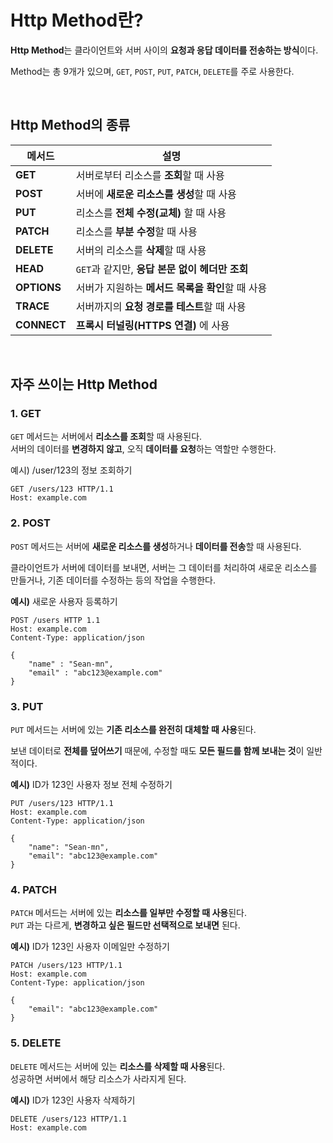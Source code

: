 # Http Method란?

**Http Method**는 클라이언트와 서버 사이의 **요청과 응답 데이터를 전송하는 방식**이다.

Method는 총 9개가 있으며, `GET`, `POST`, `PUT`, `PATCH`, `DELETE`를 주로 사용한다.

<br>

## Http Method의 종류

| 메서드         | 설명                              |
| ----------- | ------------------------------- |
| **GET**     | 서버로부터 리소스를 **조회**할 때 사용         |
| **POST**    | 서버에 **새로운 리소스를 생성**할 때 사용       |
| **PUT**     | 리소스를 **전체 수정(교체)** 할 때 사용    |
| **PATCH**   | 리소스를 **부분 수정**할 때 사용            |
| **DELETE**  | 서버의 리소스를 **삭제**할 때 사용           |
| **HEAD**    | `GET`과 같지만, **응답 본문 없이 헤더만 조회** |
| **OPTIONS** | 서버가 지원하는 **메서드 목록을 확인**할 때 사용   |
| **TRACE**   | 서버까지의 **요청 경로를 테스트**할 때 사용      |
| **CONNECT** | **프록시 터널링(HTTPS 연결)** 에 사용   |

<br>

## 자주 쓰이는 Http Method

### 1. GET
`GET` 메서드는 서버에서 **리소스를 조회**할 때 사용된다. <br>
서버의 데이터를 **변경하지 않고**, 오직 **데이터를 요청**하는 역할만 수행한다.

예시) /user/123의 정보 조회하기

```
GET /users/123 HTTP/1.1
Host: example.com
```

### 2. POST
`POST` 메서드는 서버에 **새로운 리소스를 생성**하거나 **데이터를 전송**할 때 사용된다.

클라이언트가 서버에 데이터를 보내면, 서버는 그 데이터를 처리하여 새로운 리소스를 만들거나, 기존 데이터를 수정하는 등의 작업을 수행한다.

**예시)** 새로운 사용자 등록하기

```
POST /users HTTP 1.1
Host: example.com
Content-Type: application/json

{
	"name" : "Sean-mn",
	"email" : "abc123@example.com"
}
```

### 3. PUT 
`PUT` 메서드는 서버에 있는 **기존 리소스를 완전히 대체할 때 사용**된다.

보낸 데이터로 **전체를 덮어쓰기** 때문에, 수정할 때도 **모든 필드를 함께 보내는 것**이 일반적이다.

**예시)** ID가 123인 사용자 정보 전체 수정하기

```
PUT /users/123 HTTP/1.1
Host: example.com
Content-Type: application/json

{
	"name": "Sean-mn",
	"email": "abc123@example.com"
}
```

### 4. PATCH
`PATCH` 메서드는 서버에 있는 **리소스를 일부만 수정할 때 사용**된다. <br>
`PUT` 과는 다르게, **변경하고 싶은 필드만 선택적으로 보내면** 된다.

**예시)** ID가 123인 사용자 이메일만 수정하기

```
PATCH /users/123 HTTP/1.1
Host: example.com
Content-Type: application/json

{
	"email": "abc123@example.com"
}
```

### 5. DELETE
`DELETE` 메서드는 서버에 있는 **리소스를 삭제할 때 사용**된다.
<br>
성공하면 서버에서 해당 리소스가 사라지게 된다.

**예시)** ID가 123인 사용자 삭제하기
```
DELETE /users/123 HTTP/1.1
Host: example.com
```